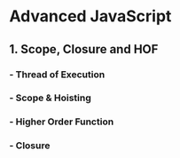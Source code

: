 # Advanced JavaScript 
## 1. Scope, Closure and HOF 
###  - Thread of Execution
###  - Scope & Hoisting 
###  - Higher Order Function 
###  - Closure
